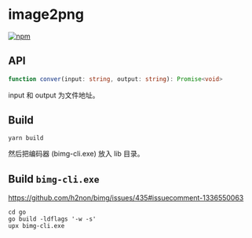 # image2png

[![npm](https://img.shields.io/npm/v/image2png?style=flat-square)](https://www.npmjs.com/package/image2png)

## API
```ts
function conver(input: string, output: string): Promise<void>
```

input 和 output 为文件地址。

## Build

```
yarn build
```
然后把编码器 (bimg-cli.exe) 放入 lib 目录。

## Build `bimg-cli.exe`

https://github.com/h2non/bimg/issues/435#issuecomment-1336550063

```
cd go
go build -ldflags '-w -s'
upx bimg-cli.exe
```
